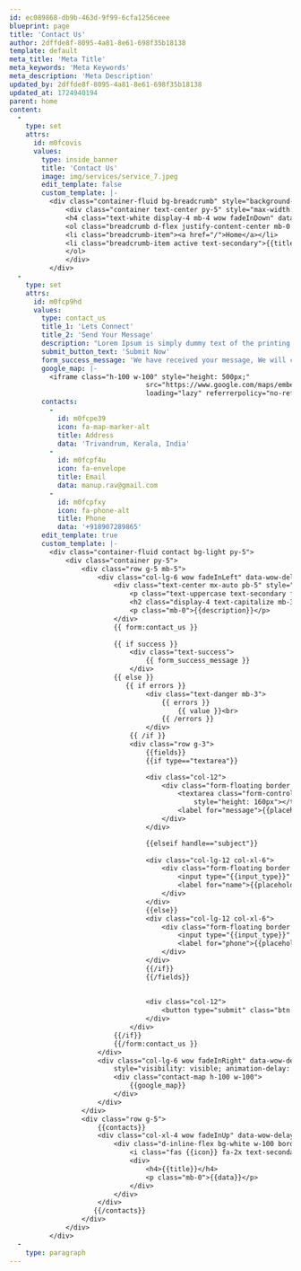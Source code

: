 ```yaml
---
id: ec089868-db9b-463d-9f99-6cfa1256ceee
blueprint: page
title: 'Contact Us'
author: 2dffde8f-8095-4a81-8e61-698f35b18138
template: default
meta_title: 'Meta Title'
meta_keywords: 'Meta Keywords'
meta_description: 'Meta Description'
updated_by: 2dffde8f-8095-4a81-8e61-698f35b18138
updated_at: 1724940194
parent: home
content:
  -
    type: set
    attrs:
      id: m0fcovis
      values:
        type: inside_banner
        title: 'Contact Us'
        image: img/services/service_7.jpeg
        edit_template: false
        custom_template: |-
          <div class="container-fluid bg-breadcrumb" style="background-image: url({{image}});">
              <div class="container text-center py-5" style="max-width: 900px;">
              <h4 class="text-white display-4 mb-4 wow fadeInDown" data-wow-delay="0.1s" style="visibility: visible; animation-delay: 0.1s; animation-name: fadeInDown;">{{title}}</h4>
              <ol class="breadcrumb d-flex justify-content-center mb-0 wow fadeInDown" data-wow-delay="0.3s" style="visibility: visible; animation-delay: 0.3s; animation-name: fadeInDown;">
              <li class="breadcrumb-item"><a href="/">Home</a></li>
              <li class="breadcrumb-item active text-secondary">{{title}}</li>
              </ol>
              </div>
          </div>
  -
    type: set
    attrs:
      id: m0fcp9hd
      values:
        type: contact_us
        title_1: 'Lets Connect'
        title_2: 'Send Your Message'
        description: "Lorem Ipsum is simply dummy text of the printing and typesetting industry. Lorem Ipsum has been the industry's standard dummy text ever since the 1500s, when an unknown printer took a galley of type and scrambled it to make a type specimen book"
        submit_button_text: 'Submit Now'
        form_success_message: 'We have received your message, We will contact you soon...'
        google_map: |-
          <iframe class="h-100 w-100" style="height: 500px;"
                                  src="https://www.google.com/maps/embed?pb=!1m18!1m12!1m3!1d387191.33750346623!2d-73.97968099999999!3d40.6974881!2m3!1f0!2f0!3f0!3m2!1i1024!2i768!4f13.1!3m3!1m2!1s0x89c24fa5d33f083b%3A0xc80b8f06e177fe62!2sNew%20York%2C%20NY%2C%20USA!5e0!3m2!1sen!2sbd!4v1694259649153!5m2!1sen!2sbd"
                                  loading="lazy" referrerpolicy="no-referrer-when-downgrade"></iframe>
        contacts:
          -
            id: m0fcpe39
            icon: fa-map-marker-alt
            title: Address
            data: 'Trivandrum, Kerala, India'
          -
            id: m0fcpf4u
            icon: fa-envelope
            title: Email
            data: manup.rav@gmail.com
          -
            id: m0fcpfxy
            icon: fa-phone-alt
            title: Phone
            data: '+918907289865'
        edit_template: true
        custom_template: |-
          <div class="container-fluid contact bg-light py-5"> 
              <div class="container py-5">
                  <div class="row g-5 mb-5">
                      <div class="col-lg-6 wow fadeInLeft" data-wow-delay="0.2s">
                          <div class="text-center mx-auto pb-5" style="max-width: 800px;">
                              <p class="text-uppercase text-secondary fs-5 mb-0">{{title_1}}</p>
                              <h2 class="display-4 text-capitalize mb-3">{{title_2}}</h2>
                              <p class="mb-0">{{description}}</p>
                          </div>
                          {{ form:contact_us }}
                                 
                          {{ if success }}
                              <div class="text-success">
                                  {{ form_success_message }}
                              </div>
                          {{ else }}
                             {{ if errors }}
                                  <div class="text-danger mb-3">
                                      {{ errors }}
                                          {{ value }}<br>
                                      {{ /errors }}
                                  </div>
                              {{ /if }}
                              <div class="row g-3">
                                  {{fields}}
                                  {{if type=="textarea"}}

                                  <div class="col-12">
                                      <div class="form-floating border border-secondary">
                                          <textarea class="form-control" name="{{handle}}" placeholder="{{placeholder}}" 
                                              style="height: 160px"></textarea>
                                          <label for="message">{{placeholder}}</label>
                                      </div>
                                  </div>

                                  {{elseif handle=="subject"}}
                                  
                                  <div class="col-lg-12 col-xl-6">
                                      <div class="form-floating border border-secondary">
                                          <input type="{{input_type}}" class="form-control" name="{{handle}}" placeholder="{{placeholder}}" >
                                          <label for="name">{{placeholder}}</label>
                                      </div>
                                  </div>
                                  {{else}}
                                  <div class="col-lg-12 col-xl-6">
                                      <div class="form-floating border border-secondary">
                                          <input type="{{input_type}}" class="form-control" name="{{handle}}" placeholder="{{placeholder}}">
                                          <label for="phone">{{placeholder}}</label>
                                      </div>
                                  </div>
                                  {{/if}}
                                  {{/fields}}
                                  
                                  
                                  <div class="col-12">
                                      <button type="submit" class="btn btn-primary w-100 py-3">{{submit_button_text}}</button>
                                  </div>
                              </div>
                          {{/if}}
                          {{/form:contact_us }}
                      </div>
                      <div class="col-lg-6 wow fadeInRight" data-wow-delay="0.4s"
                          style="visibility: visible; animation-delay: 0.4s; animation-name: fadeInRight;">
                          <div class="contact-map h-100 w-100">
                              {{google_map}}
                          </div>
                      </div>
                  </div>
                  <div class="row g-5">
                      {{contacts}}
                      <div class="col-xl-4 wow fadeInUp" data-wow-delay="0.2s">
                          <div class="d-inline-flex bg-white w-100 border border-secondary p-4">
                              <i class="fas {{icon}} fa-2x text-secondary me-4"></i>
                              <div>
                                  <h4>{{title}}</h4>
                                  <p class="mb-0">{{data}}</p>
                              </div>
                          </div>
                      </div>
                     {{/contacts}}
                  </div>
              </div>
          </div>
  -
    type: paragraph
---
```

